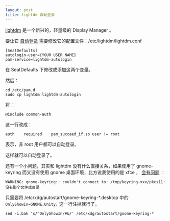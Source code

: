 ```yaml
---
layout: post
title: lightdm 自动登录
---
```


[lightdm](http://www.freedesktop.org/wiki/Software/LightDM) 是一个新兴的，轻量级的 Display Manager 。

要让它 [自动登录](http://siripong-computer-tips.blogspot.com/2011/09/enable-lightdm-autologin-debian-wheezy.html) 需要修改它的配置文件：/etc/lightdm/lightdm.conf

    [SeatDefaults]
    autologin-user={YOUR USER NAME}
    pam-service=lightdm-autologin

在 SeatDefaults 下修改或添加这两个变量。

然后：

    cd /etc/pam.d
    sudo cp lightdm lightdm-autologin

将：

    @include common-auth

这一行改成：

    auth	required	pam_succeed_if.so user != root

表示，非 root 用户都可以自动登录。

这样就可以自动登录了。

还有一个小问题，其实和 lightdm 没有什么直接关系，如果使用了 gnome-keyring 而又没有使用 gnome 桌面环境，比方说我使用的是 xfce ， [会有问题](http://bugs.debian.org/cgi-bin/bugreport.cgi?bug=653011) ：

    WARNING: gnome-keyring:: couldn't connect to: /tmp/keyring-xxx/pkcs11: 没有那个文件或目录  

只需要将 /etc/xdg/autostart/gnome-keyring-\*.desktop 中的 `OnlyShowIn=GNOME;Unity;` 这一行注掉就行了。

    sed -i.bak 's/^OnlyShowIn/#&/' /etc/xdg/autostart/gnome-keyring-*

<!--more-->
